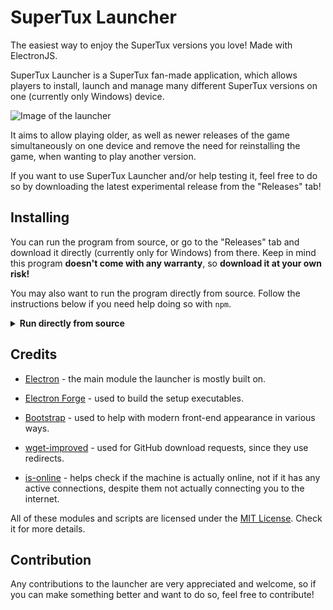 # SuperTux Launcher

The easiest way to enjoy the SuperTux versions you love! Made with ElectronJS.

SuperTux Launcher is a SuperTux fan-made application, which allows players to install, launch and manage many different SuperTux versions on one (currently only 
Windows) device.

![Image of the launcher](https://user-images.githubusercontent.com/78196474/140398641-949c778b-3878-46d9-bc41-4a121cadfe73.png)

It aims to allow playing older, as well as newer releases of the game simultaneously on one device and remove the need for reinstalling the game, when wanting to play another version.

If you want to use SuperTux Launcher and/or help testing it, feel free to do so by downloading the latest experimental release from the "Releases" tab!

## Installing

You can run the program from source, or go to the "Releases" tab and download it directly (currently only for Windows) from there. Keep in mind this program 
**doesn't come with any warranty**, so **download it at your own risk!**

You may also want to run the program directly from source. Follow the instructions below if you need help doing so with `npm`.

<details>

<summary><b>Run directly from source</b></summary>

1. Download or clone the repository localy.

2. Install Node.js if you don't have it already installed on your machine.

3. Open a command prompt in the downloaded source's folder and type `npm install`.

4. After the required modules are installed, start the program with `npm start`.

</details>

## Credits

* [Electron](https://github.com/electron/electron) - the main module the launcher is mostly built on.

* [Electron Forge](https://github.com/electron/electron) - used to build the setup executables.

* [Bootstrap](https://github.com/twbs/bootstrap) - used to help with modern front-end appearance in various ways.

* [wget-improved](https://github.com/bearjaws/node-wget) - used for GitHub download requests, since they use redirects.

* [is-online](https://github.com/sindresorhus/is-online) - helps check if the machine is actually online, not if it has any active connections, 
despite them not actually connecting you to the internet.

All of these modules and scripts are licensed under the [MIT License](https://opensource.org/licenses/MIT). Check it for more details.

## Contribution

Any contributions to the launcher are very appreciated and welcome, so if you can make something better and want to do so, feel free to contribute!
